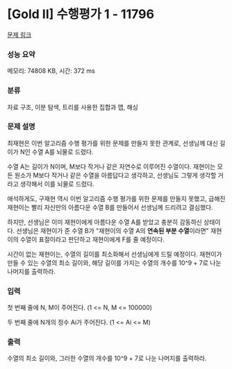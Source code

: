# [Gold II] 수행평가 1 - 11796 

[문제 링크](https://www.acmicpc.net/problem/11796) 

### 성능 요약

메모리: 74808 KB, 시간: 372 ms

### 분류

자료 구조, 이분 탐색, 트리를 사용한 집합과 맵, 해싱

### 문제 설명

<p>최재현은 이번 알고리즘 수행 평가를 위한 문제를 만들지 못한 관계로, 선생님께 대신 길이가 N인 수열 A를 뇌물로 드렸다.</p>

<p>수열 A는 길이가 N이며, M보다 작거나 같은 자연수로 이루어진 수열이다. 재현이는 모든 원소가 M보다 작거나 같은 수열을 아름답다고 생각하고, 선생님도 그렇게 생각할 거라고 생각해서 이를 뇌물로 드렸다. </p>

<p>애석하게도, 구재현 역시 이번 알고리즘 수행 평가를 위한 문제를 만들지 못했고, 급해진 재현이는 빨리 자신만의 아름다운 수열 B를 만들어서 선생님께 드리려고 결심했다.</p>

<p>하지만, 선생님은 이미 재현이에게 아름다운 수열 A를 받았고 충분히 감동하신 상태이다. 선생님은 재현이가 준 수열 B가 "재현이의 수열 A의 <strong>연속된 부분 수열</strong>이라면" 재현이의 수열이 표절이라고 판단하고 재현이에게 F를 줄 예정이다. </p>

<p>시간이 없는 재현이는, 수열의 길이를 최소화해서 선생님에게 드릴 예정이다. 재현이가 만들 수 있는 수열의 최소 길이와, 해당 길이를 가지는 수열의 개수를 10^9 + 7로 나눈 나머지를 출력하라.</p>

### 입력 

 <p>첫 번째 줄에 N, M이 주어진다. (1 <= N, M <= 100000)</p>

<p>두 번째 줄에 N개의 정수 Ai가 주어진다. (1 <= Ai <= M)</p>

### 출력 

 <p>수열의 최소 길이와, 그러한 수열의 개수를 10^9 + 7로 나눈 나머지를 출력하라.</p>

